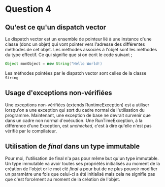 # Question 4

## Qu'est ce qu'un dispatch vector

Le dispatch vector est un ensemble de pointeur lié à une instance d'une classe (donc un objet) qui vont pointer vers l'adresse des différentes méthodes de cet objet.
Les méthodes associés à l'objet sont les méthodes du type effectif. Ce qui signifie que si on écrit le code suivant ;
```Java
Object monObject = new String("Hello World!)
```
Les méthodes pointées par le dispatch vector sont celles de la classe `String`

## Usage d'exceptions non-vérifiées

Une exceptions non-vérifiées (extends RuntimeException) est a utiliser lorsqu'on a une exception qui sort du cadre normal de l'utilisation du programme. Maintenant, une exception de base ne devrait survenir que dans un cadre non normal d'exécution. 
Une RunTimeException, à la différence d'une Exception, est _unchecked_, c'est à dire qu'elle n'est pas vérifié par le compilateur.

## Utilisation de _final_ dans un type immutable

Pour moi, l'utilisation de final n'a pas pour même but qu'un type immutable. Un type immutable va avoir toutes ses propriétés initialisés au moment de la création de l'objet or le mot clé _final_ a pour but de ne plus pouvoir modifier un paramètre une fois que celui-ci a été initialisé mais cela ne signifie pas que c'est forcément au moment de la création de l'objet.